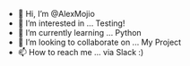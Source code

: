 - 👋 Hi, I’m @AlexMojio
- 👀 I’m interested in ... Testing!
- 🌱 I’m currently learning ... Python
- 💞️ I’m looking to collaborate on ... My Project
- 📫 How to reach me ... via Slack :)

<!---
AlexMojio/AlexMojio is a ✨ special ✨ repository because its `README.md` (this file) appears on your GitHub profile.
You can click the Preview link to take a look at your changes.
--->
